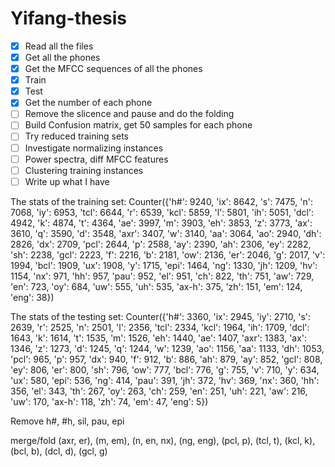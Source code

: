 # Yifang-thesis
<!-- TO DO -->
- [x] Read all the files
- [x] Get all the phones
- [x] Get the MFCC sequences of all the phones
- [x] Train
- [x] Test
- [x] Get the number of each phone
- [ ] Remove the slicence and pause and do the folding
- [ ] Build Confusion matrix, get 50 samples for each phone
- [ ] Try reduced training sets
- [ ] Investigate normalizing instances
- [ ] Power spectra, diff MFCC features
- [ ] Clustering training instances
- [ ] Write up what I have

<!-- Notes -->
The stats of the training set: Counter({'h#': 9240, 'ix': 8642, 's': 7475, 'n': 7068, 'iy': 6953, 'tcl': 6644, 'r': 6539, 'kcl': 5859, 'l': 5801, 'ih': 5051, 'dcl': 4942, 'k': 4874, 't': 4364, 'ae': 3997, 'm': 3903, 'eh': 3853, 'z': 3773, 'ax': 3610, 'q': 3590, 'd': 3548, 'axr': 3407, 'w': 3140, 'aa': 3064, 'ao': 2940, 'dh': 2826, 'dx': 2709, 'pcl': 2644, 'p': 2588, 'ay': 2390, 'ah': 2306, 'ey': 2282, 'sh': 2238, 'gcl': 2223, 'f': 2216, 'b': 2181, 'ow': 2136, 'er': 2046, 'g': 2017, 'v': 1994, 'bcl': 1909, 'ux': 1908, 'y': 1715, 'epi': 1464, 'ng': 1330, 'jh': 1209, 'hv': 1154, 'nx': 971, 'hh': 957, 'pau': 952, 'el': 951, 'ch': 822, 'th': 751, 'aw': 729, 'en': 723, 'oy': 684, 'uw': 555, 'uh': 535, 'ax-h': 375, 'zh': 151, 'em': 124, 'eng': 38})

The stats of the testing set: Counter({'h#': 3360, 'ix': 2945, 'iy': 2710, 's': 2639, 'r': 2525, 'n': 2501, 'l': 2356, 'tcl': 2334, 'kcl': 1964, 'ih': 1709, 'dcl': 1643, 'k': 1614, 't': 1535, 'm': 1526, 'eh': 1440, 'ae': 1407, 'axr': 1383, 'ax': 1346, 'z': 1273, 'd': 1245, 'q': 1244, 'w': 1239, 'ao': 1156, 'aa': 1133, 'dh': 1053, 'pcl': 965, 'p': 957, 'dx': 940, 'f': 912, 'b': 886, 'ah': 879, 'ay': 852, 'gcl': 808, 'ey': 806, 'er': 800, 'sh': 796, 'ow': 777, 'bcl': 776, 'g': 755, 'v': 710, 'y': 634, 'ux': 580, 'epi': 536, 'ng': 414, 'pau': 391, 'jh': 372, 'hv': 369, 'nx': 360, 'hh': 356, 'el': 343, 'th': 267, 'oy': 263, 'ch': 259, 'en': 251, 'uh': 221, 'aw': 216, 'uw': 170, 'ax-h': 118, 'zh': 74, 'em': 47, 'eng': 5})

Remove h#, #h, sil, pau, epi

merge/fold (axr, er), (m, em), (n, en, nx), (ng, eng), (pcl, p), (tcl, t), (kcl, k), (bcl, b), (dcl, d), (gcl, g)